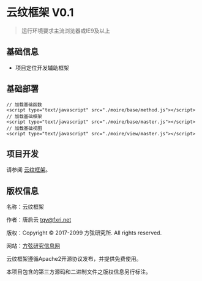 云纹框架 V0.1
===============

> 运行环境要求主流浏览器或IE9及以上

## 基础信息

* 项目定位开发辅助框架

## 基础部署

~~~
// 加载基础函数
<script type="text/javascript" src="./moire/base/method.js"></script>
// 加载基础框架
<script type="text/javascript" src="./moire/base/master.js"></script>
// 加载基础视图
<script type="text/javascript" src="./moire/view/master.js"></script>
~~~

## 项目开发

请参阅 [云纹框架](https://gitee.com/fxri/moire)。

## 版权信息

名称：云纹框架

作者：唐启云 <tqy@fxri.net>

版权：Copyright © 2017-2099 方弦研究所. All rights reserved.

网站：[方弦研究信息网](https://www.fxri.net)

云纹框架遵循Apache2开源协议发布，并提供免费使用。

本项目包含的第三方源码和二进制文件之版权信息另行标注。
